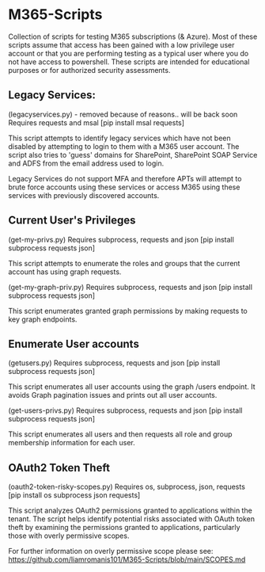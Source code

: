 # M365-Scripts
Collection of scripts for testing M365 subscriptions (& Azure). Most of these scripts assume that access has been gained with a low privilege user account or that you are performing testing as a typical user where you do not have access to powershell. These scripts are intended for educational purposes or for authorized security assessments. 



## Legacy Services:
(legacyservices.py) - removed because of reasons.. will be back soon
Requires requests and msal
[pip install msal requests]

This script attempts to identify legacy services which have not been disabled by attempting to login to them with a M365 user account. The script also tries to 'guess' domains for SharePoint, SharePoint SOAP Service and ADFS from the email address used to login. 

Legacy Services do not support MFA and therefore APTs will attempt to brute force accounts using these services or access M365 using these services with previously discovered accounts. 

## Current User's Privileges
(get-my-privs.py)
Requires subprocess, requests and json
[pip install subprocess requests json]

This script attempts to enumerate the roles and groups that the current account has using graph requests. 

(get-my-graph-priv.py)
Requires subprocess, requests and json
[pip install subprocess requests json]

This script enumerates granted graph permissions by making requests to key graph endpoints. 

## Enumerate User accounts
(getusers.py)
Requires subprocess, requests and json
[pip install subprocess requests json]

This script enumerates all user accounts using the graph /users endpoint. It avoids Graph pagination issues and prints out all user accounts. 

(get-users-privs.py)
Requires subprocess, requests and json
[pip install subprocess requests json]

This script enumerates all users and then requests all role and group membership information for each user. 

## OAuth2 Token Theft
(oauth2-token-risky-scopes.py)
Requires os, subprocess, json, requests
[pip install os subprocess json requests]

This script analyzes OAuth2 permissions granted to applications within the tenant. The script helps identify potential risks associated with OAuth token theft by examining the permissions granted to applications, particularly those with overly permissive scopes.

For further information on overly permissive scope please see: https://github.com/liamromanis101/M365-Scripts/blob/main/SCOPES.md
